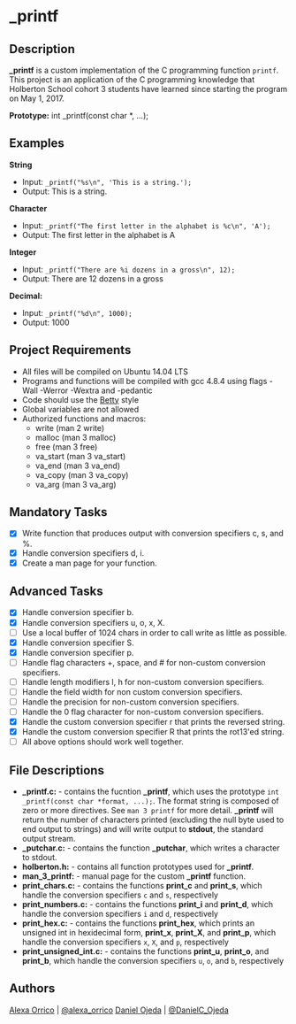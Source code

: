 # _printf
## Description
**_printf** is a custom implementation of the C programming function ```printf```. This project is an application of the C programming knowledge that Holberton School cohort 3 students have learned since starting the program on May 1, 2017.

**Prototype:** int _printf(const char *, ...);

## Examples
**String**
* Input: ```_printf("%s\n", 'This is a string.');```
* Output: This is a string.

**Character**
* Input: ```_printf("The first letter in the alphabet is %c\n", 'A');```
* Output: The first letter in the alphabet is A

**Integer**
* Input: ```_printf("There are %i dozens in a gross\n", 12);```
* Output: There are 12 dozens in a gross

**Decimal:**
* Input: ```_printf("%d\n", 1000);```
* Output:  1000
## Project Requirements
* All files will be compiled on Ubuntu 14.04 LTS
* Programs and functions will be compiled with gcc 4.8.4 using flags -Wall -Werror -Wextra and -pedantic
* Code should use the [Betty](https://github.com/holbertonschool/Betty/wiki) style
* Global variables are not allowed
* Authorized functions and macros:
  * write (man 2 write)
  * malloc (man 3 malloc)
  * free (man 3 free)
  * va_start (man 3 va_start)
  * va_end (man 3 va_end)
  * va_copy (man 3 va_copy)
  * va_arg (man 3 va_arg)
## Mandatory Tasks
- [x] Write function that produces output with conversion specifiers c, s, and %.
- [x] Handle conversion specifiers d, i.
- [x] Create a man page for your function.
## Advanced Tasks
- [x] Handle conversion specifier b.
- [x] Handle conversion specifiers u, o, x, X.
- [ ] Use a local buffer of 1024 chars in order to call write as little as possible.
- [x] Handle conversion specifier S.
- [x] Handle conversion specifier p.
- [ ] Handle flag characters +, space, and # for non-custom conversion specifiers.
- [ ] Handle length modifiers l, h for non-custom conversion specifiers.
- [ ] Handle the field width for non custom conversion specifiers.
- [ ] Handle the precision for non-custom conversion specifiers.
- [ ] Handle the 0 flag character for non-custom conversion specifiers.
- [x] Handle the custom conversion specifier r that prints the reversed string.
- [x] Handle the custom conversion specifier R that prints the rot13'ed string.
- [ ] All above options should work well together.
## File Descriptions
* **_printf.c:** - contains the  fucntion **_printf**, which uses the prototype ```int _printf(const char *format, ...);```. The format string is composed of zero or more directives. See ```man 3 printf``` for more detail. **_printf** will return the number of characters printed (excluding the null byte used to end output to strings) and will write output to **stdout**, the standard output stream.
* **_putchar.c:** - contains the function **_putchar**, which writes a character to stdout.
* **holberton.h:** - contains all function prototypes used for **_printf**.
* **man_3_printf:** - manual page for the custom **_printf** function.
* **print_chars.c:** - contains the functions **print_c** and **print_s**, which handle the conversion specifiers ```c``` and ```s```, respectively
* **print_numbers.c:** - contains the functions **print_i** and **print_d**, which handle the conversion specifiers ```i``` and ```d```, respectively
* **print_hex.c:** - contains the functions **print_hex**, which prints an unsigned int in hexidecimal form, **print_x**, **print_X**, and **print_p**, which handle the conversion specifiers ```x```, ```X```, and ```p```, respectively
* **print_unsigned_int.c:** - contains the functions **print_u**, **print_o**, and **print_b**, which handle the conversion specifiers ```u```, ```o```, and ```b```, respectively
## Authors
[Alexa Orrico](https://github.com/alexaorrico) | [@alexa_orrico](https://twitter.com/alexa_orrico)
[Daniel Ojeda](https://github.com/Danielo814) | [@DanielC_Ojeda](https://twitter.com/DanielC_Ojeda)
